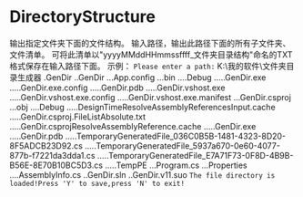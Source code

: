 # DirectoryStructure
输出指定文件夹下面的文件结构。
输入路径，输出此路径下面的所有子文件夹、文件清单。
可将此清单以"yyyyMMddHHmmssffff_文件夹目录结构"命名的TXT格式保存在输入路径下面。
示例：
`Please enter a path:`
K:\我的软件\文件夹目录生成器
    .GenDir
    ..GenDir
    ...App.config
...bin
....Debug
.....GenDir.exe
.....GenDir.exe.config
.....GenDir.pdb
.....GenDir.vshost.exe
.....GenDir.vshost.exe.config
.....GenDir.vshost.exe.manifest
...GenDir.csproj
...obj
....Debug
.....DesignTimeResolveAssemblyReferencesInput.cache
.....GenDir.csproj.FileListAbsolute.txt
.....GenDir.csprojResolveAssemblyReference.cache
.....GenDir.exe
.....GenDir.pdb
.....TemporaryGeneratedFile_036C0B5B-1481-4323-8D20-8F5ADCB23D92.cs
.....TemporaryGeneratedFile_5937a670-0e60-4077-877b-f7221da3dda1.cs
.....TemporaryGeneratedFile_E7A71F73-0F8D-4B9B-B56E-8E70B10BC5D3.cs
.....TempPE
...Program.cs
...Properties
....AssemblyInfo.cs
..GenDir.sln
..GenDir.v11.suo
`The file directory is loaded!Press 'Y' to save,press 'N' to exit!`
